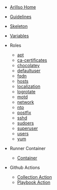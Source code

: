 - [Arillso Home](https://arillso.io)
- [Guidelines](/)
- [Skeleton](/skeleton)
- [Variables](/variables)

- Roles

  - [apt](/roles/arillso/apt)
  - [ca-certificates](/roles/arillso/ca-certificates)
  - [chocolatey](/roles/arillso/chocolatey)
  - [defaultuser](/roles/arillso/defaultuser)
  - [fqdn](/roles/arillso/fqdn)
  - [hosts](/roles/arillso/hosts)
  - [localization](/roles/arillso/localization)
  - [logrotate](/roles/arillso/logrotate)
  - [motd](/roles/arillso/motd)
  - [network](/roles/arillso/network)
  - [ntp](/roles/arillso/ntp)
  - [postfix](/roles/arillso/postfix)
  - [sshd](/roles/arillso/sshd)
  - [sudoers](/roles/arillso/sudoers)
  - [superuser](/roles/arillso/superuser)
  - [users](/roles/arillso/users)
  - [yum](/roles/arillso/yum)

- Runner Container

  - [Container](/container/arillso/ansible)

- Github Actions

  - [Collection Action](/action/arillso/ansible.collection)
  - [Playbook Action](/action/arillso/playbook)
